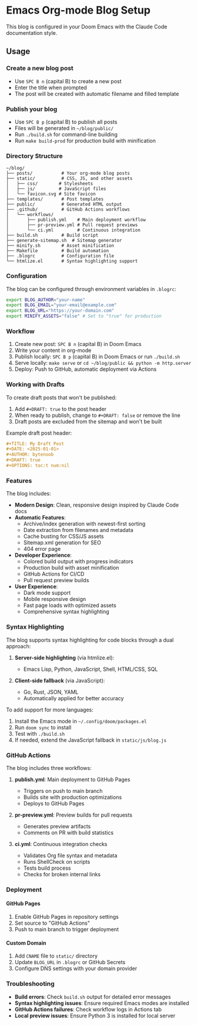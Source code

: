 # Emacs Org-mode Blog Setup

This blog is configured in your Doom Emacs with the Claude Code documentation style.

## Usage

### Create a new blog post

- Use `SPC B n` (capital B) to create a new post
- Enter the title when prompted
- The post will be created with automatic filename and filled template

### Publish your blog

- Use `SPC B p` (capital B) to publish all posts
- Files will be generated in `~/blog/public/`
- Run `./build.sh` for command-line building
- Run `make build-prod` for production build with minification

### Directory Structure

```
~/blog/
├── posts/           # Your org-mode blog posts
├── static/          # CSS, JS, and other assets
│   ├── css/        # Stylesheets
│   ├── js/         # JavaScript files
│   └── favicon.svg # Site favicon
├── templates/       # Post templates
├── public/          # Generated HTML output
├── .github/         # GitHub Actions workflows
│   └── workflows/
│       ├── publish.yml    # Main deployment workflow
│       ├── pr-preview.yml # Pull request previews
│       └── ci.yml         # Continuous integration
├── build.sh         # Build script
├── generate-sitemap.sh  # Sitemap generator
├── minify.sh        # Asset minification
├── Makefile         # Build automation
├── .blogrc          # Configuration file
└── htmlize.el       # Syntax highlighting support
```

### Configuration

The blog can be configured through environment variables in `.blogrc`:

```bash
export BLOG_AUTHOR="your-name"
export BLOG_EMAIL="your-email@example.com"
export BLOG_URL="https://your-domain.com"
export MINIFY_ASSETS="false" # Set to "true" for production
```

### Workflow

1. Create new post: `SPC B n` (capital B) in Doom Emacs
2. Write your content in org-mode
3. Publish locally: `SPC B p` (capital B) in Doom Emacs or run `./build.sh`
4. Serve locally: `make serve` or `cd ~/blog/public && python -m http.server`
5. Deploy: Push to GitHub, automatic deployment via Actions

### Working with Drafts

To create draft posts that won't be published:

1. Add `#+DRAFT: true` to the post header
2. When ready to publish, change to `#+DRAFT: false` or remove the line
3. Draft posts are excluded from the sitemap and won't be built

Example draft post header:

```org
#+TITLE: My Draft Post
#+DATE: <2025-01-01>
#+AUTHOR: bytenoob
#+DRAFT: true
#+OPTIONS: toc:t num:nil
```

### Features

The blog includes:

- **Modern Design**: Clean, responsive design inspired by Claude Code docs
- **Automatic Features**:
  - Archive/index generation with newest-first sorting
  - Date extraction from filenames and metadata
  - Cache busting for CSS/JS assets
  - Sitemap.xml generation for SEO
  - 404 error page
- **Developer Experience**:
  - Colored build output with progress indicators
  - Production build with asset minification
  - GitHub Actions for CI/CD
  - Pull request preview builds
- **User Experience**:
  - Dark mode support
  - Mobile responsive design
  - Fast page loads with optimized assets
  - Comprehensive syntax highlighting

### Syntax Highlighting

The blog supports syntax highlighting for code blocks through a dual approach:

1. **Server-side highlighting** (via htmlize.el):
   - Emacs Lisp, Python, JavaScript, Shell, HTML/CSS, SQL

2. **Client-side fallback** (via JavaScript):
   - Go, Rust, JSON, YAML
   - Automatically applied for better accuracy

To add support for more languages:

1. Install the Emacs mode in `~/.config/doom/packages.el`
2. Run `doom sync` to install
3. Test with `./build.sh`
4. If needed, extend the JavaScript fallback in `static/js/blog.js`

### GitHub Actions

The blog includes three workflows:

1. **publish.yml**: Main deployment to GitHub Pages
   - Triggers on push to main branch
   - Builds site with production optimizations
   - Deploys to GitHub Pages

2. **pr-preview.yml**: Preview builds for pull requests
   - Generates preview artifacts
   - Comments on PR with build statistics

3. **ci.yml**: Continuous integration checks
   - Validates Org file syntax and metadata
   - Runs ShellCheck on scripts
   - Tests build process
   - Checks for broken internal links

### Deployment

#### GitHub Pages

1. Enable GitHub Pages in repository settings
2. Set source to "GitHub Actions"
3. Push to main branch to trigger deployment

#### Custom Domain

1. Add `CNAME` file to `static/` directory
2. Update `BLOG_URL` in `.blogrc` or GitHub Secrets
3. Configure DNS settings with your domain provider

### Troubleshooting

- **Build errors**: Check `build.sh` output for detailed error messages
- **Syntax highlighting issues**: Ensure required Emacs modes are installed
- **GitHub Actions failures**: Check workflow logs in Actions tab
- **Local preview issues**: Ensure Python 3 is installed for local server
